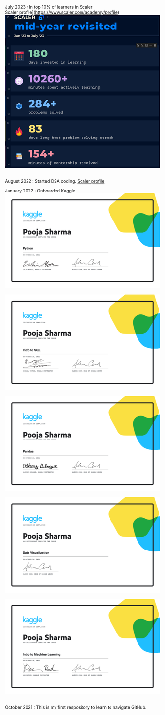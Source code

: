 July 2023 : In top 10% of learners in Scaler     
Scaler profile](https://www.scaler.com/academy/profile)   &nbsp; 
![Alt text](KaggleCertis/scaler.png?raw=true)&nbsp; 


August 2022 : Started DSA coding. [Scaler profile](https://www.scaler.com/academy/profile)


January 2022 : Onboarded Kaggle.
![Alt text](KaggleCertis/Python.png?raw=true)&nbsp; 
![Alt text](KaggleCertis/SQL.png?raw=true)&nbsp;
![Alt text](KaggleCertis/Pandas.png?raw=true)&nbsp;
![Alt text](KaggleCertis/DV.png?raw=true)&nbsp;
![Alt text](KaggleCertis/ML.png?raw=true)&nbsp;

October 2021 : This is my first respository to learn to navigate GitHub.





